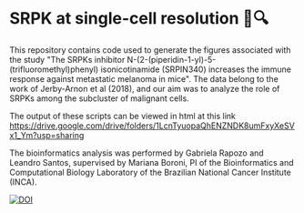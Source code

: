 # SRPK at single-cell resolution 🧬🔍

This repository contains code used to generate the figures associated with the study "The SRPKs inhibitor N-(2-(piperidin-1-yl)-5-(trifluoromethyl)phenyl) isonicotinamide (SRPIN340) increases the immune response against metastatic melanoma in mice". The data belong to the work of Jerby-Arnon et al (2018), and our aim was to analyze the role of SRPKs among the subcluster of malignant cells.

The output of these scripts can be viewed in html at this link https://drive.google.com/drive/folders/1LcnTyuopaQhENZNDK8umFxyXeSVx1_Ym?usp=sharing





The bioinformatics analysis was performed by Gabriela Rapozo and Leandro Santos, supervised by Mariana Boroni, PI of the Bioinformatics and Computational Biology Laboratory of the Brazilian National Cancer Institute (INCA).

[![DOI](https://zenodo.org/badge/461902465.svg)](https://zenodo.org/badge/latestdoi/461902465)
